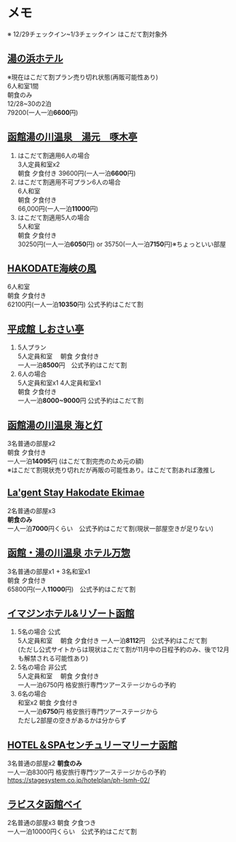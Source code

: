 # メモ  
※ 12/29チェックイン~1/3チェックイン はこだて割対象外

## [湯の浜ホテル](https://www.yunohama-hotel.com/)  
※現在はこだて割プラン売り切れ状態(再販可能性あり)  
6人和室1間  
朝食のみ  
12/28~30の2泊  
79200(一人一泊**6600**円)  

## [函館湯の川温泉　湯元　啄木亭](https://www.takubokutei.com/)  
1. はこだて割適用6人の場合  
3人定員和室x2  
朝食 夕食付き 
39600円(一人一泊**6600**円)  
2. はこだて割適用不可プラン6人の場合  
6人和室  
朝食 夕食付き  
66,000円(一人一泊**11000**円)  
3. はこだて割適用5人の場合  
5人和室  
朝食 夕食付き  
30250円(一人一泊**6050**円) or 35750(一人一泊**7150**円)※ちょっといい部屋  

## [HAKODATE海峡の風](https://hakodate-uminokaze.com/)  
6人和室  
朝食 夕食付き  
62100円(一人一泊**10350**円) 公式予約はこだて割  

## [平成館 しおさい亭](http://www.shiosai-tei.com/)  
1. 5人プラン  
5人定員和室　 
朝食 夕食付き  
一人一泊**8500**円　公式予約はこだて割  
2. 6人の場合  
5人定員和室x1 4人定員和室x1  
朝食 夕食付き  
一人一泊**8000~9000**円 公式予約はこだて割  

## [函館湯の川温泉 海と灯](https://hewitt-resort.com/hakodate-yunokawa/)  
3名普通の部屋x2  
朝食 夕食付き  
一人一泊**14095**円 (はこだて割完売のため元の額)  
※はこだて割現状売り切れだが再販の可能性あり。はこだて割あれば激推し  

## [La'gent Stay Hakodate Ekimae](https://lagent.jp/hakodate-ekimae/)  
2名普通の部屋x3  
**朝食のみ**  
一人一泊**7000**円くらい　公式予約はこだて割(現状一部屋空きが足りない)  

## [函館・湯の川温泉 ホテル万惣](https://www.banso.co.jp/)  
3名普通の部屋x1 + 3名和室x1  
朝食 夕食付き  
65800円(一人**11000**円)　公式予約はこだて割  

## [イマジンホテル&リゾート函館](https://imaginehakodate.jp/)  
1. 5名の場合 公式  
5人定員和室　
朝食 夕食付き 
一人一泊**8112**円　公式予約はこだて割  
(ただし公式サイトからは現状はこだて割が11月中の日程予約のみ、後で12月も解禁される可能性あり)  
2. 5名の場合 非公式  
5人定員和室　 
朝食 夕食付き  
一人一泊6750円 格安旅行専門ツアーステージからの予約  
3. 6名の場合  
和室x2 
朝食 夕食付き  
一人一泊**6750**円 格安旅行専門ツアーステージから  
ただし2部屋の空きがあるかは分からず  

## [HOTEL＆SPAセンチュリーマリーナ函館](https://www.centurymarina.com/)  
3名普通の部屋x2 
**朝食のみ**  
一人一泊8300円  格安旅行専門ツアーステージからの予約  
https://stagesystem.co.jp/hotelplan/ph-lsmh-02/  

## [ラビスタ函館ベイ](https://www.hotespa.net/hotels/lahakodate/)  
2名普通の部屋x3 
朝食 夕食つき  
一人一泊10000円くらい　公式予約はこだて割  





